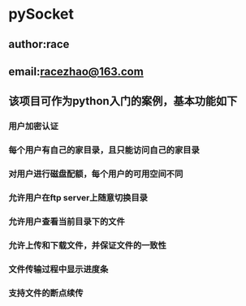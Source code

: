 # pySocket
## author:race
## email:racezhao@163.com
## 该项目可作为python入门的案例，基本功能如下
### 用户加密认证
### 每个用户有自己的家目录，且只能访问自己的家目录
### 对用户进行磁盘配额，每个用户的可用空间不同
### 允许用户在ftp server上随意切换目录
### 允许用户查看当前目录下的文件
### 允许上传和下载文件，并保证文件的一致性
### 文件传输过程中显示进度条
### 支持文件的断点续传
